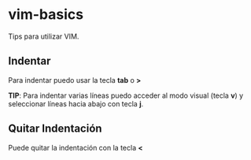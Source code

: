 # vim-basics

Tips para utilizar VIM.

Indentar
----------

Para indentar puedo usar la tecla **tab** o **>**

**TIP**: Para indentar varias líneas puedo acceder al modo visual (tecla **v**) y seleccionar líneas hacia abajo con tecla **j**.

Quitar Indentación
-------------------

Puede quitar la indentación con la tecla **<** 


